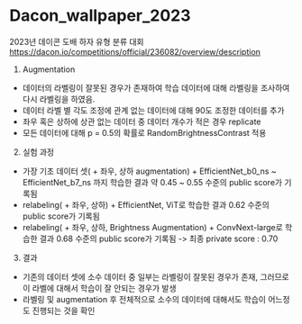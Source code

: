 # Dacon_wallpaper_2023
2023년 데이콘 도배 하자 유형 분류 대회
https://dacon.io/competitions/official/236082/overview/description

1. Augmentation
- 데이터의 라벨링이 잘못된 경우가 존재하여 학습 데이터에 대해 라벨링을 조사하여 다시 라벨링을 하였음.
- 데이터 라벨 별 각도 조정에 관계 없는 데이터에 대해 90도 조정한 데이터를 추가
- 좌우 혹은 상하에 상관 없는 데이터 중 데이터 개수가 적은 경우 replicate
- 모든 데이터에 대해 p = 0.5의 확률로 RandomBrightnessContrast 적용

2. 실험 과정
- 가장 기초 데이터 셋( + 좌우, 상하 augmentation) + EfficientNet_b0_ns ~ EfficientNet_b7_ns 까지 학습한 결과 약 0.45 ~ 0.55 수준의 public score가 기록됨
- relabeling( + 좌우, 상하) + EfficientNet, ViT로 학습한 결과 0.62 수준의 public score가 기록됨
- relabeling( + 좌우, 상하, Brightness Augmentation) + ConvNext-large로 학습한 결과 0.68 수준의 public score가 기록됨 -> 최종 private score : 0.70

3. 결과
- 기존의 데이터 셋에 소수 데이터 중 일부는 라벨링이 잘못된 경우가 존재, 그러므로 이 라벨에 대해서 학습이 잘 안되는 경우가 발생
- 라벨링 및 augmentation 후 전체적으로 소수의 데이터에 대해서도 학습이 어느정도 진행되는 것을 확인
